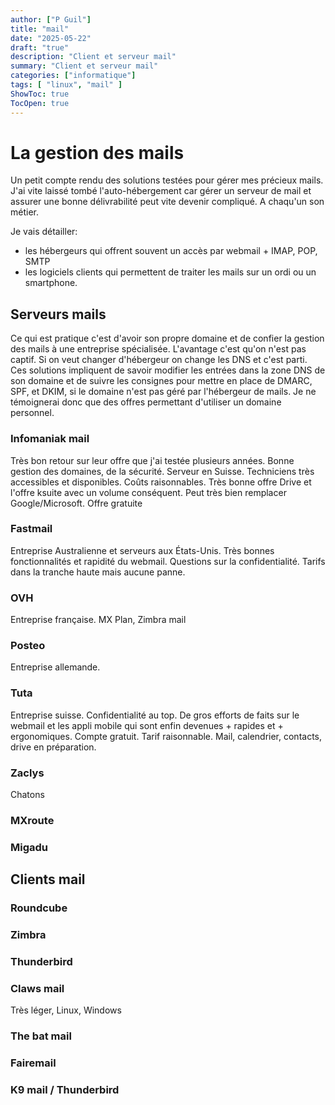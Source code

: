 ```yaml
---
author: ["P Guil"]
title: "mail"
date: "2025-05-22"
draft: "true"
description: "Client et serveur mail"
summary: "Client et serveur mail"
categories: ["informatique"]
tags: [ "linux", "mail" ]
ShowToc: true
TocOpen: true
---
```

# La gestion des mails

Un petit compte rendu des solutions testées pour gérer mes précieux mails. J'ai vite laissé tombé l'auto-hébergement car gérer un serveur de mail et assurer une bonne délivrabilité peut vite devenir compliqué. A chaqu'un son métier.

Je vais détailler:
* les hébergeurs qui offrent souvent un accès par webmail + IMAP, POP, SMTP
* les logiciels clients qui permettent de traiter les mails sur un ordi ou un smartphone.

## Serveurs mails

Ce qui est pratique c'est d'avoir son propre domaine et de confier la gestion des mails à une entreprise spécialisée. L'avantage c'est qu'on n'est pas captif. Si on veut changer d'hébergeur on change les DNS et c'est parti. Ces solutions impliquent de savoir modifier les entrées dans la zone DNS de son domaine et de suivre les consignes pour mettre en place de DMARC, SPF, et DKIM, si le domaine n'est pas géré par l'hébergeur de mails. Je ne témoignerai donc que des offres permettant d'utiliser un domaine personnel.

### Infomaniak mail

Très bon retour sur leur offre que j'ai testée plusieurs années. Bonne gestion des domaines, de la sécurité. Serveur en Suisse. Techniciens très accessibles et disponibles. Coûts raisonnables. Très bonne offre Drive et l'offre ksuite avec un volume conséquent. Peut très bien remplacer Google/Microsoft. Offre gratuite

### Fastmail

Entreprise Australienne et serveurs aux États-Unis. Très bonnes fonctionnalités et rapidité du webmail. Questions sur la confidentialité. Tarifs dans la tranche haute mais aucune panne.

### OVH

Entreprise française.
MX Plan, Zimbra mail

### Posteo

Entreprise allemande.

### Tuta

Entreprise suisse. Confidentialité au top. De gros efforts de faits sur le webmail et les appli mobile qui sont enfin devenues + rapides et + ergonomiques. Compte gratuit. Tarif raisonnable. Mail, calendrier, contacts, drive en préparation. 

### Zaclys

Chatons

### MXroute



### Migadu


## Clients mail

### Roundcube

### Zimbra

### Thunderbird

### Claws mail

Très léger, Linux, Windows

### The bat mail


### Fairemail

### K9 mail / Thunderbird


